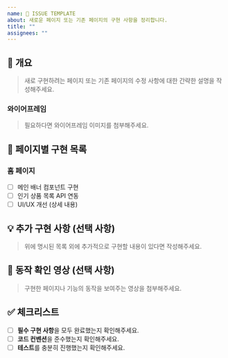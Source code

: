 ```yaml
---
name: 🚀 ISSUE TEMPLATE
about: 새로운 페이지 또는 기존 페이지의 구현 사항을 정리합니다.
title: ""
assignees: ""
---
```


## 📌 개요

> 새로 구현하려는 페이지 또는 기존 페이지의 수정 사항에 대한 간략한 설명을 작성해주세요.

### 와이어프레임

> 필요하다면 와이어프레임 이미지를 첨부해주세요.

## 📝 페이지별 구현 목록

### 홈 페이지

- [ ] 메인 배너 컴포넌트 구현
- [ ] 인기 상품 목록 API 연동
- [ ] UI/UX 개선 (상세 내용)

## 💡 추가 구현 사항 (선택 사항)

> 위에 명시된 목록 외에 추가적으로 구현할 내용이 있다면 작성해주세요.

## 🎥 동작 확인 영상 (선택 사항)

> 구현한 페이지나 기능의 동작을 보여주는 영상을 첨부해주세요.

## ✅ 체크리스트

- [ ] **필수 구현 사항**을 모두 완료했는지 확인해주세요.
- [ ] **코드 컨벤션**을 준수했는지 확인해주세요.
- [ ] **테스트**를 충분히 진행했는지 확인해주세요.
